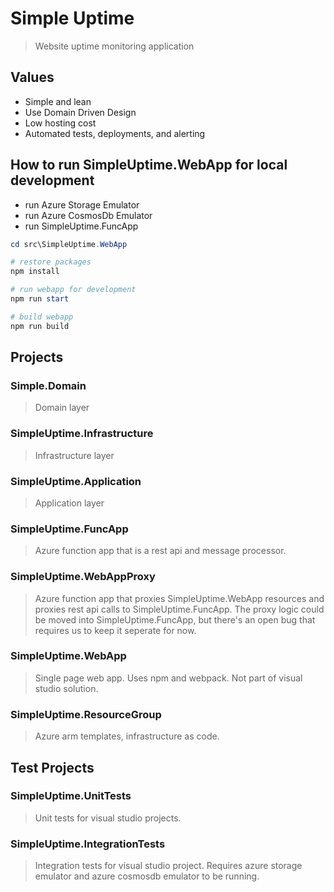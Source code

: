# Simple Uptime
> Website uptime monitoring application


## Values
- Simple and lean
- Use Domain Driven Design
- Low hosting cost
- Automated tests, deployments, and alerting

## How to run SimpleUptime.WebApp for local development

- run Azure Storage Emulator
- run Azure CosmosDb Emulator
- run SimpleUptime.FuncApp

```powershell
cd src\SimpleUptime.WebApp

# restore packages 
npm install

# run webapp for development
npm run start

# build webapp
npm run build 
```

## Projects

### Simple.Domain
> Domain layer

### SimpleUptime.Infrastructure
> Infrastructure layer

### SimpleUptime.Application
> Application layer

### SimpleUptime.FuncApp
> Azure function app that is a rest api and message processor.

### SimpleUptime.WebAppProxy
> Azure function app that proxies SimpleUptime.WebApp resources and proxies rest api calls to SimpleUptime.FuncApp. The proxy logic could be moved into SimpleUptime.FuncApp, but there's an open bug that requires us to keep it seperate for now.

### SimpleUptime.WebApp
> Single page web app. Uses npm and webpack. Not part of visual studio solution.

### SimpleUptime.ResourceGroup
> Azure arm templates, infrastructure as code.

## Test Projects

### SimpleUptime.UnitTests
> Unit tests for visual studio projects.

### SimpleUptime.IntegrationTests
> Integration tests for visual studio project. Requires azure storage emulator and azure cosmosdb emulator to be running.